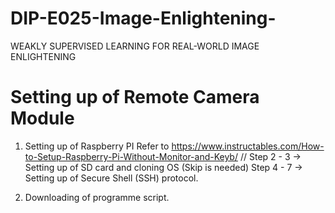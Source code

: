 # DIP-E025-Image-Enlightening-
WEAKLY SUPERVISED LEARNING FOR REAL-WORLD IMAGE ENLIGHTENING 

# Setting up of Remote Camera Module
1.   Setting up of Raspberry PI
Refer to https://www.instructables.com/How-to-Setup-Raspberry-Pi-Without-Monitor-and-Keyb/ //
Step 2 - 3 -> Setting up of SD card and cloning OS (Skip is needed)
Step 4 - 7 -> Setting up of Secure Shell (SSH) protocol.

2. Downloading of programme script. 
  

